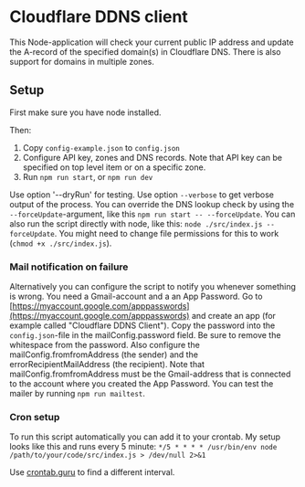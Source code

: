 # Cloudflare DDNS client
This Node-application will check your current public IP address and update the A-record of the specified domain(s) in Cloudflare DNS. There is also support for domains in multiple zones.

## Setup
First make sure you have node installed.

Then:
1. Copy `config-example.json` to `config.json`
2. Configure API key, zones and DNS records. Note that API key can be specified on top level item or on a specific zone.
3. Run `npm run start`, or `npm run dev`

Use option '--dryRun' for testing. Use option `--verbose` to get verbose output of the process. You can override the DNS lookup check by using the `--forceUpdate`-argument, like this `npm run start -- --forceUpdate`. You can also run the script directly with node, like this: `node ./src/index.js --forceUpdate`. You might need to change file permissions for this to work (`chmod +x ./src/index.js`).

### Mail notification on failure
Alternatively you can configure the script to notify you whenever something is wrong. You need a Gmail-account and a an App Password. Go to [https://myaccount.google.com/apppasswords](https://myaccount.google.com/apppasswords) and create an app (for example called "Cloudflare DDNS Client"). Copy the password into the `config.json`-file in the mailConfig.password field. Be sure to remove the whitespace from the password. Also configure the mailConfig.fromfromAddress (the sender) and the errorRecipientMailAddress (the recipient). Note that mailConfig.fromfromAddress must be the Gmail-address that is connected to the account where you created the App Password. You can test the mailer by running `npm run mailtest`.

### Cron setup

To run this script automatically you can add it to your crontab. My setup looks like this and runs every 5 minute:
`*/5 * * * * /usr/bin/env node /path/to/your/code/src/index.js > /dev/null 2>&1`

Use [crontab.guru](https://crontab.guru/) to find a different interval.
